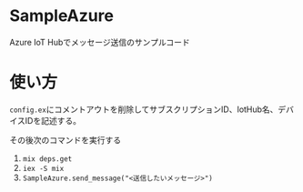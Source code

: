 # SampleAzure

Azure IoT Hubでメッセージ送信のサンプルコード

# 使い方

`config.ex`にコメントアウトを削除してサブスクリプションID、IotHub名、デバイスIDを記述する。

その後次のコマンドを実行する
1. `mix deps.get`
2. `iex -S mix`
3. `SampleAzure.send_message("<送信したいメッセージ>")`